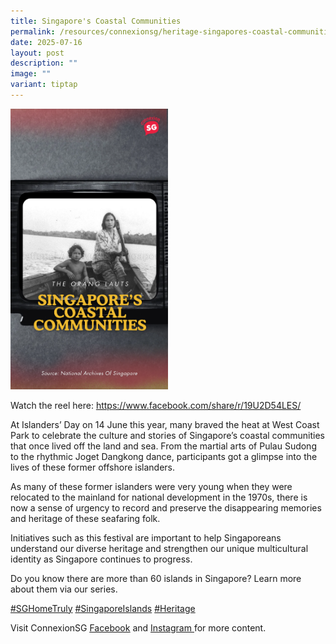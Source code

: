 ```yaml
---
title: Singapore's Coastal Communities
permalink: /resources/connexionsg/heritage-singapores-coastal-communities/
date: 2025-07-16
layout: post
description: ""
image: ""
variant: tiptap
---
```

<p></p>
<div class="isomer-image-wrapper">
<img style="width: 50%;" height="auto" width="100%" alt="" src="/images/SG_Coastal_Communities.png">
</div>
<p>Watch the reel here: <a href="https://www.facebook.com/share/r/19U2D54LES/" rel="noopener noreferrer nofollow" target="_blank">https://www.facebook.com/share/r/19U2D54LES/</a>
</p>
<p>At Islanders’ Day on 14 June this year, many braved the heat at West Coast
Park to celebrate the culture and stories of Singapore’s coastal communities
that once lived off the land and sea. From the martial arts of Pulau Sudong
to the rhythmic Joget Dangkong dance, participants got a glimpse into the
lives of these former offshore islanders.</p>
<p>As many of these former islanders were very young when they were relocated
to the mainland for national development in the 1970s, there is now a sense
of urgency to record and preserve the disappearing memories and heritage
of these seafaring folk.</p>
<p>Initiatives such as this festival are important to help Singaporeans understand
our diverse heritage and strengthen our unique multicultural identity as
Singapore continues to progress.</p>
<p>Do you know there are more than 60 islands in Singapore? Learn more about
them via our series.</p>
<p><a href="https://www.instagram.com/explore/tags/sghometruly/?hl=en" class="x1i10hfl xjbqb8w x1ejq31n x18oe1m7 x1sy0etr xstzfhl x972fbf x10w94by x1qhh985 x14e42zd x9f619 x1ypdohk xt0psk2 x3ct3a4 xdj266r x14z9mp xat24cr x1lziwak xexx8yu xyri2b x18d9i69 x1c1uobl x16tdsg8 x1hl2dhg xggy1nq x1a2a7pz  _aa9_ _a6hd" rel="noopener noreferrer nofollow" target="_blank">#SGHomeTruly</a> 
<a href="https://www.instagram.com/explore/tags/singaporeislands/?hl=en" class="x1i10hfl xjbqb8w x1ejq31n x18oe1m7 x1sy0etr xstzfhl x972fbf x10w94by x1qhh985 x14e42zd x9f619 x1ypdohk xt0psk2 x3ct3a4 xdj266r x14z9mp xat24cr x1lziwak xexx8yu xyri2b x18d9i69 x1c1uobl x16tdsg8 x1hl2dhg xggy1nq x1a2a7pz  _aa9_ _a6hd" rel="noopener noreferrer nofollow" target="_blank">#SingaporeIslands</a> <a href="https://www.instagram.com/explore/tags/heritage/?hl=en" class="x1i10hfl xjbqb8w x1ejq31n x18oe1m7 x1sy0etr xstzfhl x972fbf x10w94by x1qhh985 x14e42zd x9f619 x1ypdohk xt0psk2 x3ct3a4 xdj266r x14z9mp xat24cr x1lziwak xexx8yu xyri2b x18d9i69 x1c1uobl x16tdsg8 x1hl2dhg xggy1nq x1a2a7pz  _aa9_ _a6hd" rel="noopener noreferrer nofollow" target="_blank">#Heritage</a>
</p>
<p>Visit ConnexionSG <a href="https://www.facebook.com/ConnexionSG" rel="noopener nofollow" target="_blank"><u>Facebook</u></a> and
<a href="https://www.instagram.com/connexionsg/" rel="noopener nofollow" target="_blank"><u>Instagram </u>
</a>for more content.</p>